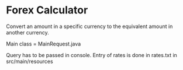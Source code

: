 # Forex Calculator
Convert an amount in a specific currency to the equivalent amount in another currency.

Main class = MainRequest.java

Query has to be passed in console. Entry of rates is done in rates.txt in src/main/resources
